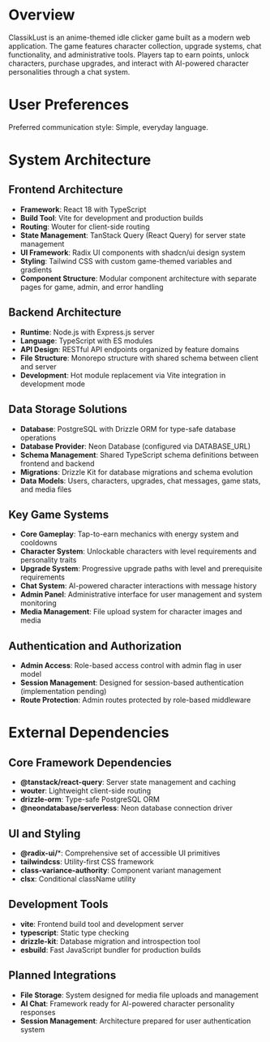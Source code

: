 # Overview

ClassikLust is an anime-themed idle clicker game built as a modern web application. The game features character collection, upgrade systems, chat functionality, and administrative tools. Players tap to earn points, unlock characters, purchase upgrades, and interact with AI-powered character personalities through a chat system.

# User Preferences

Preferred communication style: Simple, everyday language.

# System Architecture

## Frontend Architecture
- **Framework**: React 18 with TypeScript
- **Build Tool**: Vite for development and production builds
- **Routing**: Wouter for client-side routing
- **State Management**: TanStack Query (React Query) for server state management
- **UI Framework**: Radix UI components with shadcn/ui design system
- **Styling**: Tailwind CSS with custom game-themed variables and gradients
- **Component Structure**: Modular component architecture with separate pages for game, admin, and error handling

## Backend Architecture
- **Runtime**: Node.js with Express.js server
- **Language**: TypeScript with ES modules
- **API Design**: RESTful API endpoints organized by feature domains
- **File Structure**: Monorepo structure with shared schema between client and server
- **Development**: Hot module replacement via Vite integration in development mode

## Data Storage Solutions
- **Database**: PostgreSQL with Drizzle ORM for type-safe database operations
- **Database Provider**: Neon Database (configured via DATABASE_URL)
- **Schema Management**: Shared TypeScript schema definitions between frontend and backend
- **Migrations**: Drizzle Kit for database migrations and schema evolution
- **Data Models**: Users, characters, upgrades, chat messages, game stats, and media files

## Key Game Systems
- **Core Gameplay**: Tap-to-earn mechanics with energy system and cooldowns
- **Character System**: Unlockable characters with level requirements and personality traits
- **Upgrade System**: Progressive upgrade paths with level and prerequisite requirements
- **Chat System**: AI-powered character interactions with message history
- **Admin Panel**: Administrative interface for user management and system monitoring
- **Media Management**: File upload system for character images and media

## Authentication and Authorization
- **Admin Access**: Role-based access control with admin flag in user model
- **Session Management**: Designed for session-based authentication (implementation pending)
- **Route Protection**: Admin routes protected by role-based middleware

# External Dependencies

## Core Framework Dependencies
- **@tanstack/react-query**: Server state management and caching
- **wouter**: Lightweight client-side routing
- **drizzle-orm**: Type-safe PostgreSQL ORM
- **@neondatabase/serverless**: Neon database connection driver

## UI and Styling
- **@radix-ui/***: Comprehensive set of accessible UI primitives
- **tailwindcss**: Utility-first CSS framework
- **class-variance-authority**: Component variant management
- **clsx**: Conditional className utility

## Development Tools
- **vite**: Frontend build tool and development server
- **typescript**: Static type checking
- **drizzle-kit**: Database migration and introspection tool
- **esbuild**: Fast JavaScript bundler for production builds

## Planned Integrations
- **File Storage**: System designed for media file uploads and management
- **AI Chat**: Framework ready for AI-powered character personality responses
- **Session Management**: Architecture prepared for user authentication system